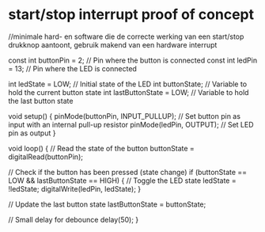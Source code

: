 # start/stop interrupt proof of concept
//minimale hard- en software die de correcte werking van een start/stop drukknop aantoont, gebruik makend van een hardware interrupt

const int buttonPin = 2;    // Pin where the button is connected
const int ledPin = 13;      // Pin where the LED is connected

int ledState = LOW;         // Initial state of the LED
int buttonState;            // Variable to hold the current button state
int lastButtonState = LOW;  // Variable to hold the last button state

void setup() {
  pinMode(buttonPin, INPUT_PULLUP); // Set button pin as input with an internal pull-up resistor
  pinMode(ledPin, OUTPUT);          // Set LED pin as output
}

void loop() {
  // Read the state of the button
  buttonState = digitalRead(buttonPin);

  // Check if the button has been pressed (state change)
  if (buttonState == LOW && lastButtonState == HIGH) {
    // Toggle the LED state
    ledState = !ledState;
    digitalWrite(ledPin, ledState);
  }

  // Update the last button state
  lastButtonState = buttonState;

  // Small delay for debounce
  delay(50);
}
